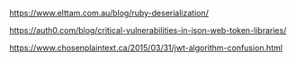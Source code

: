 
https://www.elttam.com.au/blog/ruby-deserialization/

https://auth0.com/blog/critical-vulnerabilities-in-json-web-token-libraries/

https://www.chosenplaintext.ca/2015/03/31/jwt-algorithm-confusion.html
